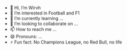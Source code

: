 - 👋 Hi, I’m Wirvh
- 👀 I’m interested in Football and F1
- 🌱 I’m currently learning ...
- 💞️ I’m looking to collaborate on ...
- 📫 How to reach me ...
- 😄 Pronouns: ...
- ⚡ Fun fact: No Champions League, no Red Bull, no life

<!---
WiuHz/WiuHz is a ✨ special ✨ repository because its `README.md` (this file) appears on your GitHub profile.
You can click the Preview link to take a look at your changes.
--->
